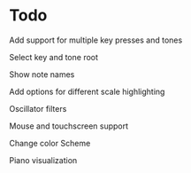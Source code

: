 # Todo

Add support for multiple key presses and tones

Select key and tone root

Show note names

Add options for different scale highlighting

Oscillator filters

Mouse and touchscreen support

Change color Scheme

Piano visualization
